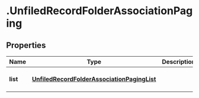 # .UnfiledRecordFolderAssociationPaging

## Properties
Name | Type | Description | Notes
------------ | ------------- | ------------- | -------------
**list** | [**UnfiledRecordFolderAssociationPagingList**](UnfiledRecordFolderAssociationPagingList.md) |  | [optional] [default to null]


